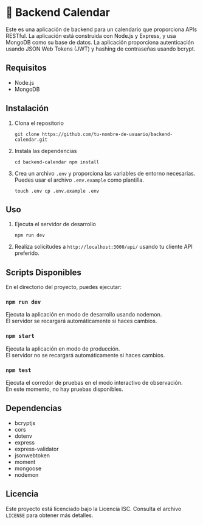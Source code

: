 # 📅 Backend Calendar

Este es una aplicación de backend para un calendario que proporciona APIs RESTful. La aplicación está construida con Node.js y Express, y usa MongoDB como su base de datos. La aplicación proporciona autenticación usando JSON Web Tokens (JWT) y hashing de contraseñas usando bcrypt.

## Requisitos

-   Node.js
-   MongoDB

## Instalación

1.  Clona el repositorio
    
    `git clone https://github.com/tu-nombre-de-usuario/backend-calendar.git` 
    
2.  Instala las dependencias
    
    `cd backend-calendar
    npm install` 
    
3.  Crea un archivo `.env` y proporciona las variables de entorno necesarias. Puedes usar el archivo `.env.example` como plantilla.
    
    `touch .env
    cp .env.example .env` 
    

## Uso

1.  Ejecuta el servidor de desarrollo
    
    `npm run dev` 
    
2.  Realiza solicitudes a `http://localhost:3000/api/` usando tu cliente API preferido.
    

## Scripts Disponibles

En el directorio del proyecto, puedes ejecutar:

### `npm run dev`

Ejecuta la aplicación en modo de desarrollo usando nodemon.  
El servidor se recargará automáticamente si haces cambios.

### `npm start`

Ejecuta la aplicación en modo de producción.  
El servidor no se recargará automáticamente si haces cambios.

### `npm test`

Ejecuta el corredor de pruebas en el modo interactivo de observación.  
En este momento, no hay pruebas disponibles.

## Dependencias

-   bcryptjs
-   cors
-   dotenv
-   express
-   express-validator
-   jsonwebtoken
-   moment
-   mongoose
-   nodemon

## Licencia

Este proyecto está licenciado bajo la Licencia ISC. Consulta el archivo `LICENSE` para obtener más detalles.
